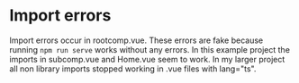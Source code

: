 # Import errors

Import errors occur in rootcomp.vue.
These errors are fake because running `npm run serve` works without any errors.
In this example project the imports in subcomp.vue and Home.vue seem to work. In my larger project all non library imports stopped working in .vue files with lang="ts".
